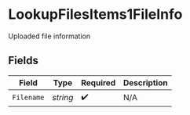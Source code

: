 # LookupFilesItems1FileInfo

Uploaded file information


## Fields

| Field              | Type               | Required           | Description        |
| ------------------ | ------------------ | ------------------ | ------------------ |
| `Filename`         | *string*           | :heavy_check_mark: | N/A                |